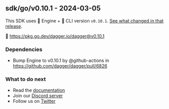 ## sdk/go/v0.10.1 - 2024-03-05

This SDK uses 🚙 Engine + 🚗 CLI version `v0.10.1`. [See what changed in that release](https://github.com/dagger/dagger/releases/tag/v0.10.1).

🐹 https://pkg.go.dev/dagger.io/dagger@v0.10.1


### Dependencies
- Bump Engine to v0.10.1 by @github-actions in https://github.com/dagger/dagger/pull/6826

### What to do next
- Read the [documentation](https://docs.dagger.io/sdk/go)
- Join our [Discord server](https://discord.gg/dagger-io)
- Follow us on [Twitter](https://twitter.com/dagger_io)
